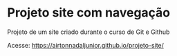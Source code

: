 # Projeto site com navegação
 Projeto de um site criado durante o curso de Git e Github
 
 Acesse: https://airtonnadaljunior.github.io/projeto-site/
